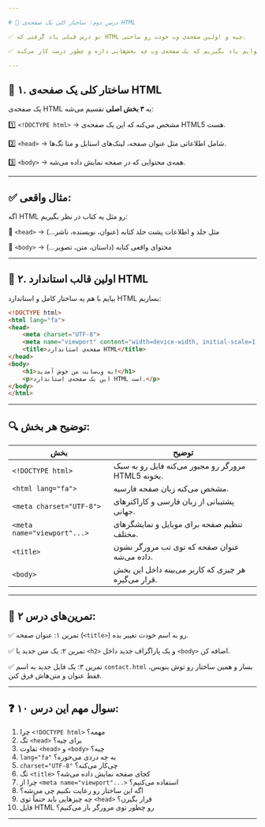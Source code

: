```yaml
---

# 🚀 درس دوم: ساختار کلی یک صفحه‌ی HTML

✅ تو درس قبلی یاد گرفتی که HTML چیه و اولین صفحه‌ی وب خودت رو ساختی.

✅ حالا می‌خوایم یاد بگیریم که یک صفحه‌ی وب چه بخش‌هایی داره و چطور درست کار می‌کنه.

---
```


## 📌 ۱. ساختار کلی یک صفحه‌ی HTML

یک صفحه‌ی HTML به **۳ بخش اصلی** تقسیم می‌شه:

1️⃣ `<!DOCTYPE html>` → مشخص می‌کنه که این یک صفحه‌ی HTML5 هست.

2️⃣ `<head>` → شامل اطلاعاتی مثل عنوان صفحه، لینک‌های استایل و متا تگ‌ها.

3️⃣ `<body>` → همه‌ی محتوایی که در صفحه نمایش داده می‌شه.

---

## ✅ مثال واقعی:

اگه HTML رو مثل یه کتاب در نظر بگیریم:


📕 `<head>` → مثل جلد و اطلاعات پشت جلد کتابه (عنوان، نویسنده، ناشر...)

📖 `<body>` → محتوای واقعی کتابه (داستان، متن، تصویر...)

---

## 🧱 ۲. اولین قالب استاندارد HTML

بیایم با هم یه ساختار کامل و استاندارد HTML بسازیم:

```html
<!DOCTYPE html>
<html lang="fa">
<head>
    <meta charset="UTF-8">
    <meta name="viewport" content="width=device-width, initial-scale=1.0">
    <title>صفحه‌ی استاندارد HTML</title>
</head>
<body>
    <h1>به وب‌سایت من خوش آمدید!</h1>
    <p>این یک صفحه‌ی استاندارد HTML است.</p>
</body>
</html>
```

---

## 🔍 توضیح هر بخش:

| بخش                         | توضیح                                               |
| --------------------------- | --------------------------------------------------- |
| `<!DOCTYPE html>`           | مرورگر رو مجبور می‌کنه فایل رو به سبک HTML5 بخونه.  |
| `<html lang="fa">`          | مشخص می‌کنه زبان صفحه فارسیه.                       |
| `<meta charset="UTF-8">`    | پشتیبانی از زبان فارسی و کاراکترهای جهانی.          |
| `<meta name="viewport"...>` | تنظیم صفحه برای موبایل و نمایشگرهای مختلف.          |
| `<title>`                   | عنوان صفحه که توی تب مرورگر نشون داده می‌شه.        |
| `<body>`                    | هر چیزی که کاربر می‌بینه داخل این بخش قرار می‌گیره. |

---

## 🧪 تمرین‌های درس ۲:

✅ تمرین ۱: عنوان صفحه (`<title>`) رو به اسم خودت تغییر بده.

✅ تمرین ۲: یک متن جدید با `<h2>` و یک پاراگراف جدید داخل `<body>` اضافه کن.

✅ تمرین ۳: یک فایل جدید به اسم `contact.html` بساز و همین ساختار رو توش بنویس، فقط عنوان و متن‌هاش فرق کنن.

---

## ❓ ۱۰ سوال مهم این درس:

1. چرا `<!DOCTYPE html>` مهمه؟
2. تگ `<head>` برای چیه؟
3. تفاوت `<head>` و `<body>` چیه؟
4. `lang="fa"` به چه دردی می‌خوره؟
5. `charset="UTF-8"` چی‌کار می‌کنه؟
6. تگ `<title>` کجای صفحه نمایش داده می‌شه؟
7. چرا از `<meta name="viewport"...>` استفاده می‌کنیم؟
8. اگه این ساختار رو رعایت نکنیم چی می‌شه؟
9. چه چیزهایی باید حتماً توی `<head>` قرار بگیرن؟
10. فایل HTML رو چطور توی مرورگر باز می‌کنیم؟

---


